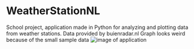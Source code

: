 # WeatherStationNL
School project, application made in Python for analyzing and plotting data from weather stations.
Data provided by buienradar.nl
Graph looks weird because of the small sample data
![image of application](https://i.gyazo.com/c482d62364864d95d376516b159bee1b.png)

